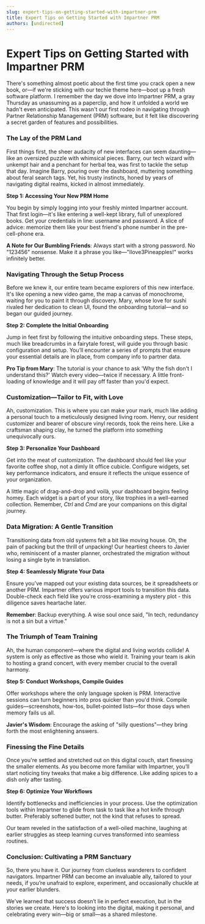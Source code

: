 ```yaml
---
slug: expert-tips-on-getting-started-with-impartner-prm
title: Expert Tips on Getting Started with Impartner PRM
authors: [undirected]
---
```



# Expert Tips on Getting Started with Impartner PRM

There's something almost poetic about the first time you crack open a new book, or—if we're sticking with our techie theme here—boot up a fresh software platform. I remember the day we dove into Impartner PRM, a gray Thursday as unassuming as a paperclip, and how it unfolded a world we hadn't even anticipated. This wasn't our first rodeo in navigating through Partner Relationship Management (PRM) software, but it felt like discovering a secret garden of features and possibilities.

### The Lay of the PRM Land

First things first, the sheer audacity of new interfaces can seem daunting—like an oversized puzzle with whimsical pieces. Barry, our tech wizard with unkempt hair and a penchant for herbal tea, was first to tackle the setup that day. Imagine Barry, pouring over the dashboard, muttering something about feral search tags. Yet, his trusty instincts, honed by years of navigating digital realms, kicked in almost immediately.

**Step 1: Accessing Your New PRM Home**

You begin by simply logging into your freshly minted Impartner account. That first login—it's like entering a well-kept library, full of unexplored books. Get your credentials in line: username and password. A slice of advice: memorize them like your best friend's phone number in the pre-cell-phone era.

**A Note for Our Bumbling Friends**: Always start with a strong password. No "123456" nonsense. Make it a phrase you like—"Ilove3Pineapples!" works infinitely better.

### Navigating Through the Setup Process

Before we knew it, our entire team became explorers of this new interface. It's like opening a new video game, the map a canvas of monochrome, waiting for you to paint it through discovery. Mary, whose love for sushi rivaled her dedication to clean UI, found the onboarding tutorial—and so began our guided journey.

**Step 2: Complete the Initial Onboarding**

Jump in feet first by following the intuitive onboarding steps. These steps, much like breadcrumbs in a fairytale forest, will guide you through basic configuration and setup. You’ll encounter a series of prompts that ensure your essential details are in place, from company info to partner data.

**Pro Tip from Mary**: The tutorial is your chance to ask 'Why the fish don't I understand this?' Watch every video—twice if necessary. A little front-loading of knowledge and it will pay off faster than you'd expect.

### Customization—Tailor to Fit, with Love

Ah, customization. This is where you can make your mark, much like adding a personal touch to a meticulously designed living room. Henry, our resident customizer and bearer of obscure vinyl records, took the reins here. Like a craftsman shaping clay, he turned the platform into something unequivocally ours.

**Step 3: Personalize Your Dashboard**

Get into the meat of customization. The dashboard should feel like your favorite coffee shop, not a dimly lit office cubicle. Configure widgets, set key performance indicators, and ensure it reflects the unique essence of your organization.

A little magic of drag-and-drop and voilà, your dashboard begins feeling homey. Each widget is a part of your story, like trophies in a well-earned collection. Remember, *Ctrl* and *Cmd* are your companions on this digital journey.

### Data Migration: A Gentle Transition

Transitioning data from old systems felt a bit like moving house. Oh, the pain of packing but the thrill of unpacking! Our heartiest cheers to Javier who, reminiscent of a master planner, orchestrated the migration without losing a single byte in translation.

**Step 4: Seamlessly Migrate Your Data**

Ensure you've mapped out your existing data sources, be it spreadsheets or another PRM. Impartner offers various import tools to transition this data. Double-check each field like you're cross-examining a mystery plot - this diligence saves heartache later.

**Remember**: Backup everything. A wise soul once said, "In tech, redundancy is not a sin but a virtue."

### The Triumph of Team Training

Ah, the human component—where the digital and living worlds collide! A system is only as effective as those who wield it. Training your team is akin to hosting a grand concert, with every member crucial to the overall harmony.

**Step 5: Conduct Workshops, Compile Guides**

Offer workshops where the only language spoken is PRM. Interactive sessions can turn beginners into pros quicker than you'd think. Compile guides—screenshots, how-tos, bullet-pointed lists—for those days when memory fails us all.

**Javier's Wisdom**: Encourage the asking of "silly questions"—they bring forth the most enlightening answers.

### Finessing the Fine Details

Once you're settled and stretched out on this digital couch, start finessing the smaller elements. As you become more familiar with Impartner, you’ll start noticing tiny tweaks that make a big difference. Like adding spices to a dish only after tasting.

**Step 6: Optimize Your Workflows**

Identify bottlenecks and inefficiencies in your process. Use the optimization tools within Impartner to glide from task to task like a hot knife through butter. Preferably softened butter, not the kind that refuses to spread.

Our team reveled in the satisfaction of a well-oiled machine, laughing at earlier struggles as steep learning curves transformed into seamless routines.

### Conclusion: Cultivating a PRM Sanctuary

So, there you have it. Our journey from clueless wanderers to confident navigators. Impartner PRM can become an invaluable ally, tailored to your needs, if you’re unafraid to explore, experiment, and occasionally chuckle at your earlier blunders.

We’ve learned that success doesn’t lie in perfect execution, but in the stories we create. Here's to looking into the digital, making it personal, and celebrating every win—big or small—as a shared milestone.